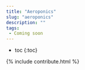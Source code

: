 ```yaml
---
title: "Aeroponics"
slug: "aeroponics"
description: ""
tags:
 - Coming soon
---
```


* toc
{:toc}

{% include contribute.html %}
